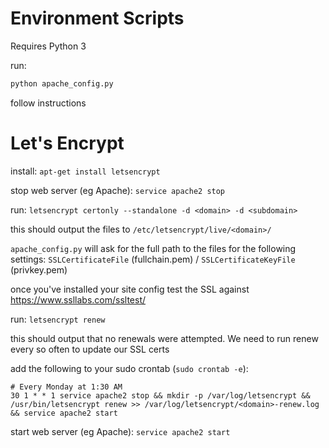 Environment Scripts
===================

Requires Python 3

run:
```bash
python apache_config.py
```

follow instructions


Let's Encrypt
===
install:
`apt-get install letsencrypt`

stop web server (eg Apache):
`service apache2 stop`

run:
`letsencrypt certonly --standalone -d <domain> -d <subdomain>`

this should output the files to `/etc/letsencrypt/live/<domain>/`

`apache_config.py` will ask for the full path to the files for the following settings:
`SSLCertificateFile` (fullchain.pem) / `SSLCertificateKeyFile` (privkey.pem)

once you've installed your site config test the SSL against https://www.ssllabs.com/ssltest/

run:
`letsencrypt renew`

this should output that no renewals were attempted. We need to run renew every so often to update our SSL certs

add the following to your sudo crontab (`sudo crontab -e`):
```
# Every Monday at 1:30 AM
30 1 * * 1 service apache2 stop && mkdir -p /var/log/letsencrypt && /usr/bin/letsencrypt renew >> /var/log/letsencrypt/<domain>-renew.log && service apache2 start
```

start web server (eg Apache):
`service apache2 start`
